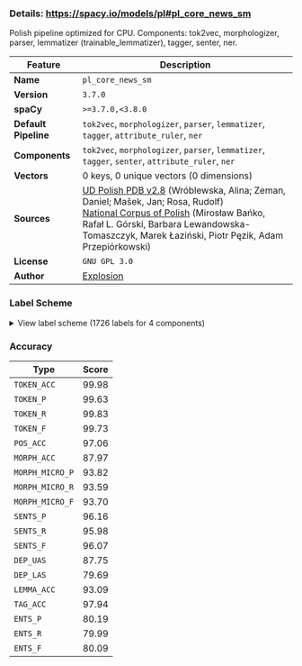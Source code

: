 ### Details: https://spacy.io/models/pl#pl_core_news_sm

Polish pipeline optimized for CPU. Components: tok2vec, morphologizer, parser, lemmatizer (trainable_lemmatizer), tagger, senter, ner.

| Feature | Description |
| --- | --- |
| **Name** | `pl_core_news_sm` |
| **Version** | `3.7.0` |
| **spaCy** | `>=3.7.0,<3.8.0` |
| **Default Pipeline** | `tok2vec`, `morphologizer`, `parser`, `lemmatizer`, `tagger`, `attribute_ruler`, `ner` |
| **Components** | `tok2vec`, `morphologizer`, `parser`, `lemmatizer`, `tagger`, `senter`, `attribute_ruler`, `ner` |
| **Vectors** | 0 keys, 0 unique vectors (0 dimensions) |
| **Sources** | [UD Polish PDB v2.8](https://github.com/UniversalDependencies/UD_Polish-PDB/) (Wróblewska, Alina; Zeman, Daniel; Mašek, Jan; Rosa, Rudolf)<br />[National Corpus of Polish](http://nkjp.pl/) (Mirosław Bańko, Rafał L. Górski, Barbara Lewandowska-Tomaszczyk, Marek Łaziński, Piotr Pęzik, Adam Przepiórkowski) |
| **License** | `GNU GPL 3.0` |
| **Author** | [Explosion](https://explosion.ai) |

### Label Scheme

<details>

<summary>View label scheme (1726 labels for 4 components)</summary>

| Component | Labels |
| --- | --- |
| **`morphologizer`** | `Animacy=Hum\|Case=Nom\|Gender=Masc\|Number=Sing\|POS=NOUN`, `AdpType=Prep\|POS=ADP\|Variant=Short`, `Case=Loc\|Gender=Fem\|Number=Sing\|POS=NOUN`, `Animacy=Inan\|Case=Ins\|Gender=Masc\|Number=Sing\|POS=NOUN`, `Aspect=Imp\|Mood=Ind\|Number=Sing\|POS=VERB\|Person=3\|Tense=Pres\|VerbForm=Fin\|Voice=Act`, `Case=Loc\|Gender=Fem\|Number=Plur\|POS=NOUN`, `Case=Acc\|Gender=Fem\|Number=Sing\|POS=NOUN`, `POS=CCONJ`, `Animacy=Inan\|Case=Acc\|Gender=Masc\|Number=Sing\|POS=NOUN`, `POS=PUNCT\|PunctType=Peri`, `Case=Nom\|Gender=Fem\|Number=Sing\|POS=NOUN`, `Case=Loc\|Degree=Pos\|Gender=Fem\|Number=Sing\|POS=ADJ`, `POS=PUNCT\|PunctType=Comm`, `Animacy=Inan\|Case=Loc\|Degree=Pos\|Gender=Masc\|Number=Sing\|POS=ADJ`, `Animacy=Inan\|Case=Loc\|Gender=Masc\|Number=Sing\|POS=NOUN`, `Case=Ins\|Degree=Pos\|Gender=Fem\|Number=Sing\|POS=ADJ`, `Case=Ins\|Gender=Fem\|Number=Sing\|POS=NOUN`, `AdpType=Prep\|POS=ADP`, `Case=Loc\|Gender=Neut\|Number=Sing\|POS=NOUN`, `Animacy=Inan\|Case=Ins\|Degree=Pos\|Gender=Masc\|Number=Sing\|POS=ADJ`, `Case=Gen\|Degree=Pos\|Gender=Fem\|Number=Sing\|POS=ADJ`, `Case=Gen\|Gender=Fem\|Number=Sing\|POS=NOUN`, `Case=Loc\|Gender=Fem\|Number=Sing\|POS=DET\|PronType=Rel`, `Animacy=Hum\|Case=Nom\|Gender=Masc\|NumForm=Word\|Number=Plur\|POS=NUM`, `Animacy=Hum\|Case=Gen\|Gender=Masc\|Number=Plur\|POS=NOUN`, `Aspect=Imp\|POS=VERB\|Tense=Pres\|VerbForm=Conv\|Voice=Act`, `Animacy=Hum\|Case=Ins\|Gender=Masc\|Number=Sing\|POS=PRON\|Person=3\|PrepCase=Pre\|PronType=Prs\|Variant=Long`, `Animacy=Nhum\|Case=Nom\|Gender=Masc\|Number=Sing\|POS=NOUN`, `Animacy=Inan\|Case=Loc\|Gender=Masc\|Number=Plur\|POS=NOUN`, `POS=ADV`, `Animacy=Hum\|Case=Ins\|Degree=Pos\|Gender=Masc\|Number=Sing\|POS=ADJ`, `Animacy=Hum\|Case=Ins\|Gender=Masc\|Number=Sing\|POS=NOUN`, `Aspect=Imp\|Mood=Ind\|Number=Plur\|POS=VERB\|Person=3\|Tense=Pres\|VerbForm=Fin\|Voice=Act`, `Animacy=Inan\|Case=Gen\|Gender=Masc\|Number=Sing\|POS=NOUN`, `Animacy=Inan\|Case=Gen\|Degree=Pos\|Gender=Masc\|Number=Sing\|POS=ADJ`, `Aspect=Imp\|Case=Gen\|Gender=Fem\|Number=Sing\|POS=ADJ\|Polarity=Pos\|VerbForm=Part\|Voice=Act`, `POS=PRON\|PronType=Prs\|Reflex=Yes`, `Case=Ins\|Gender=Neut\|NumType=Sets\|Number=Sing\|POS=NOUN`, `Case=Nom\|Gender=Fem\|NumForm=Word\|Number=Plur\|POS=NUM`, `Case=Nom\|Gender=Fem\|Number=Plur\|POS=NOUN`, `Case=Gen\|Gender=Fem\|Number=Plur\|POS=NOUN`, `Animacy=Nhum\|Case=Nom\|Gender=Masc\|NumForm=Word\|Number=Plur\|POS=NUM`, `Animacy=Nhum\|Case=Nom\|Degree=Pos\|Gender=Masc\|Number=Plur\|POS=ADJ`, `Animacy=Nhum\|Case=Nom\|Gender=Masc\|Number=Plur\|POS=NOUN`, `Case=Gen\|POS=PRON\|PronType=Prs\|Reflex=Yes`, `Animacy=Inan\|Case=Acc\|Gender=Masc\|Number=Plur\|POS=NOUN`, `Case=Ins\|Gender=Fem\|Number=Plur\|POS=NOUN`, `Animacy=Hum\|Case=Acc\|Gender=Masc\|Number=Sing\|POS=NOUN`, `Aspect=Perf\|Case=Ins\|Gender=Fem\|Number=Plur\|POS=ADJ\|Polarity=Pos\|VerbForm=Part\|Voice=Pass`, `Animacy=Inan\|Aspect=Perf\|Case=Acc\|Gender=Masc\|Number=Sing\|POS=ADJ\|Polarity=Pos\|VerbForm=Part\|Voice=Pass`, `Animacy=Hum\|Case=Nom\|Degree=Pos\|Gender=Masc\|Number=Sing\|POS=ADJ`, `Animacy=Hum\|Case=Gen\|Gender=Masc\|Number=Plur\|POS=PRON\|Person=3\|PrepCase=Pre\|PronType=Prs\|Variant=Long`, `Case=Ins\|Degree=Pos\|Gender=Fem\|Number=Plur\|POS=ADJ`, `Animacy=Hum\|Aspect=Perf\|Case=Nom\|Gender=Masc\|Number=Sing\|POS=ADJ\|Polarity=Pos\|VerbForm=Part\|Voice=Pass`, `Case=Gen\|Gender=Neut\|Number=Sing\|POS=NOUN`, `Case=Nom\|Gender=Fem\|NumType=Card\|Number=Plur\|POS=DET\|PronType=Ind`, `Animacy=Inan\|Case=Loc\|Degree=Pos\|Gender=Masc\|Number=Plur\|POS=ADJ`, `Aspect=Imp\|Case=Gen\|Gender=Fem\|Number=Plur\|POS=ADJ\|Polarity=Pos\|VerbForm=Part\|Voice=Pass`, `Case=Gen\|Gender=Neut\|Number=Plur\|POS=NOUN`, `Animacy=Nhum\|Case=Nom\|Degree=Pos\|Gender=Masc\|Number=Sing\|POS=ADJ`, `Case=Gen\|Degree=Pos\|Gender=Neut\|Number=Sing\|POS=ADJ`, `Animacy=Inan\|Case=Acc\|Degree=Pos\|Gender=Masc\|Number=Plur\|POS=ADJ`, `Animacy=Nhum\|Case=Gen\|Gender=Masc\|Number=Sing\|POS=NOUN`, `Animacy=Inan\|Case=Ins\|Gender=Masc\|Number=Plur\|POS=NOUN`, `Case=Ins\|Gender=Neut\|Number=Sing\|POS=NOUN`, `Case=Loc\|Degree=Pos\|Gender=Neut\|Number=Sing\|POS=ADJ`, `Case=Nom\|Degree=Pos\|Gender=Fem\|Number=Sing\|POS=ADJ`, `Case=Loc\|Degree=Pos\|Gender=Neut\|Number=Plur\|POS=ADJ`, `Case=Loc\|Gender=Neut\|Number=Ptan\|POS=NOUN`, `AdpType=Prep\|POS=ADP\|Variant=Long`, `Animacy=Inan\|Case=Nom\|Degree=Pos\|Gender=Masc\|Number=Plur\|POS=ADJ`, `Animacy=Inan\|Case=Nom\|Gender=Masc\|Number=Plur\|POS=NOUN`, `Case=Ins\|Degree=Pos\|Gender=Neut\|Number=Plur\|POS=ADJ`, `Case=Ins\|Gender=Neut\|Number=Plur\|POS=NOUN`, `Animacy=Hum\|Case=Nom\|Gender=Masc\|Number=Plur\|POS=NOUN`, `Animacy=Inan\|Aspect=Perf\|Case=Gen\|Gender=Masc\|Number=Plur\|POS=ADJ\|Polarity=Pos\|VerbForm=Part\|Voice=Pass`, `Animacy=Inan\|Case=Gen\|Gender=Masc\|Number=Plur\|POS=NOUN`, `Case=Nom\|Degree=Pos\|Gender=Fem\|Number=Plur\|POS=ADJ`, `Animacy=Hum\|Aspect=Imp\|Case=Ins\|Gender=Masc\|Number=Sing\|POS=ADJ\|Polarity=Pos\|VerbForm=Part\|Voice=Act`, `Animacy=Nhum\|Case=Loc\|Gender=Masc\|Number=Sing\|POS=PRON\|Person=3\|PrepCase=Pre\|PronType=Prs\|Variant=Long`, `Case=Ins\|Gender=Neut\|NumType=Sets\|Number=Plur\|POS=NOUN`, `Case=Acc\|Gender=Neut\|NumType=Sets\|Number=Sing\|POS=NOUN`, `Aspect=Imp\|Case=Acc\|Gender=Neut\|Number=Sing\|POS=ADJ\|Polarity=Pos\|VerbForm=Part\|Voice=Pass`, `Aspect=Imp\|Case=Loc\|Gender=Fem\|Number=Sing\|POS=ADJ\|Polarity=Pos\|VerbForm=Part\|Voice=Pass`, `Case=Acc\|Gender=Fem\|Number=Sing\|POS=PRON\|Person=3\|PrepCase=Pre\|PronType=Prs\|Variant=Long`, `Case=Nom\|Degree=Cmp\|Gender=Fem\|Number=Plur\|POS=ADJ`, `Case=Loc\|Gender=Neut\|Number=Sing\|POS=PRON\|PronType=Dem`, `Aspect=Imp\|Case=Nom\|Gender=Fem\|Number=Plur\|POS=ADJ\|Polarity=Pos\|VerbForm=Part\|Voice=Act`, `Case=Loc\|Gender=Neut\|Number=Plur\|POS=NOUN`, `Aspect=Perf\|Case=Gen\|Gender=Fem\|Number=Sing\|POS=ADJ\|Polarity=Pos\|VerbForm=Part\|Voice=Pass`, `Animacy=Inan\|Case=Ins\|Degree=Pos\|Gender=Masc\|Number=Plur\|POS=ADJ`, `Aspect=Imp\|Case=Nom\|Gender=Fem\|Number=Sing\|POS=ADJ\|Polarity=Pos\|VerbForm=Part\|Voice=Pass`, `Animacy=Inan\|Case=Loc\|Gender=Masc\|Number=Sing\|POS=DET\|PronType=Rel`, `Animacy=Nhum\|Aspect=Perf\|Case=Nom\|Gender=Masc\|Number=Plur\|POS=ADJ\|Polarity=Pos\|VerbForm=Part\|Voice=Pass`, `Animacy=Inan\|Case=Nom\|Degree=Pos\|Gender=Masc\|Number=Sing\|POS=ADJ`, `Animacy=Inan\|Case=Nom\|Gender=Masc\|Number=Sing\|POS=NOUN`, `Case=Gen\|Degree=Pos\|Gender=Neut\|Number=Plur\|POS=ADJ`, `Case=Gen\|Gender=Neut\|NumType=Sets\|Number=Plur\|POS=NOUN`, `Aspect=Perf\|Case=Gen\|Gender=Neut\|Number=Plur\|POS=ADJ\|Polarity=Pos\|VerbForm=Part\|Voice=Pass`, `POS=SPACE`, `Case=Gen\|Degree=Pos\|Gender=Fem\|Number=Plur\|POS=ADJ`, `Aspect=Perf\|Case=Nom\|Gender=Fem\|Number=Plur\|POS=ADJ\|Polarity=Pos\|VerbForm=Part\|Voice=Pass`, `Case=Acc\|Degree=Pos\|Gender=Fem\|Number=Plur\|POS=ADJ`, `Case=Acc\|Gender=Fem\|Number=Plur\|POS=NOUN`, `Case=Gen\|Gender=Fem\|Number=Plur\|POS=PRON\|Person=3\|PrepCase=Npr\|PronType=Prs\|Variant=Long`, `Case=Ins\|Gender=Neut\|Number=Ptan\|POS=NOUN`, `Case=Ins\|POS=PRON\|PronType=Prs\|Reflex=Yes`, `Case=Acc\|Gender=Neut\|Number=Sing\|POS=NOUN`, `Animacy=Nhum\|Case=Loc\|Degree=Pos\|Gender=Masc\|Number=Plur\|POS=ADJ`, `Animacy=Nhum\|Case=Loc\|Gender=Masc\|Number=Plur\|POS=NOUN`, `Case=Nom\|Gender=Neut\|NumForm=Word\|NumType=Sets\|Number=Plur\|POS=NUM`, `Case=Ins\|Gender=Fem\|Number=Sing\|POS=DET\|PronType=Rel`, `POS=PART`, `Aspect=Perf\|Gender=Fem\|Mood=Ind\|Number=Sing\|POS=VERB\|Tense=Past\|VerbForm=Fin\|Voice=Act`, `Animacy=Inan\|Case=Nom\|Gender=Masc\|NumForm=Word\|Number=Plur\|POS=NUM`, `Degree=Pos\|POS=ADV`, `Case=Nom\|Gender=Neut\|Number=Sing\|POS=NOUN`, `Animacy=Hum\|Case=Gen\|Gender=Masc\|Number=Sing\|POS=NOUN`, `Aspect=Imp\|Case=Gen\|Gender=Fem\|Number=Plur\|POS=ADJ\|Polarity=Pos\|VerbForm=Part\|Voice=Act`, `POS=SCONJ`, `Case=Dat\|Degree=Pos\|Gender=Fem\|Number=Sing\|POS=ADJ`, `Case=Dat\|Gender=Fem\|Number=Sing\|POS=NOUN`, `Animacy=Inan\|Case=Gen\|Degree=Pos\|Gender=Masc\|Number=Plur\|POS=ADJ`, `Case=Nom\|Gender=Neut\|NumType=Sets\|Number=Sing\|POS=NOUN`, `Animacy=Hum\|Aspect=Imp\|Case=Nom\|Gender=Masc\|Number=Sing\|POS=ADJ\|Polarity=Pos\|VerbForm=Part\|Voice=Act`, `Case=Acc\|Gender=Neut\|Number=Plur\|POS=NOUN`, `Animacy=Inan\|Case=Acc\|Degree=Pos\|Gender=Masc\|Number=Sing\|POS=ADJ`, `Aspect=Imp\|Case=Loc\|Gender=Fem\|Number=Sing\|POS=ADJ\|Polarity=Pos\|VerbForm=Part\|Voice=Act`, `Aspect=Perf\|Case=Ins\|Gender=Neut\|Number=Plur\|POS=ADJ\|Polarity=Pos\|VerbForm=Part\|Voice=Pass`, `Animacy=Nhum\|Case=Gen\|Degree=Pos\|Gender=Masc\|Number=Sing\|POS=ADJ`, `Animacy=Nhum\|Aspect=Imp\|Case=Gen\|Gender=Masc\|Number=Sing\|POS=ADJ\|Polarity=Pos\|VerbForm=Part\|Voice=Act`, `Case=Loc\|Gender=Neut\|NumType=Sets\|Number=Plur\|POS=NOUN`, `Animacy=Inan\|Case=Acc\|Gender=Masc\|Number=Sing\|POS=DET\|PronType=Rel`, `Animacy=Hum\|Case=Gen\|Gender=Masc\|Number=Sing\|POS=PRON\|Person=3\|PrepCase=Pre\|PronType=Prs\|Variant=Long`, `Aspect=Perf\|Case=Nom\|Gender=Fem\|Number=Sing\|POS=ADJ\|Polarity=Pos\|VerbForm=Part\|Voice=Pass`, `Animacy=Inan\|Aspect=Imp\|Case=Gen\|Gender=Masc\|Number=Plur\|POS=ADJ\|Polarity=Pos\|VerbForm=Part\|Voice=Act`, `Animacy=Nhum\|Case=Acc\|Gender=Masc\|Number=Sing\|POS=NOUN`, `Animacy=Hum\|Case=Gen\|Degree=Pos\|Gender=Masc\|Number=Sing\|POS=ADJ`, `Animacy=Hum\|Case=Gen\|Degree=Pos\|Gender=Masc\|Number=Plur\|POS=ADJ`, `Hyph=Yes\|POS=ADJ`, `POS=PUNCT\|PunctType=Dash`, `Animacy=Inan\|Aspect=Perf\|Case=Nom\|Gender=Masc\|Number=Sing\|POS=ADJ\|Polarity=Pos\|VerbForm=Part\|Voice=Pass`, `Aspect=Perf\|Case=Ins\|Gender=Neut\|Number=Sing\|POS=ADJ\|Polarity=Pos\|VerbForm=Part\|Voice=Pass`, `Aspect=Perf\|Case=Gen\|Gender=Fem\|Number=Plur\|POS=ADJ\|Polarity=Pos\|VerbForm=Part\|Voice=Pass`, `Animacy=Nhum\|Aspect=Imp\|Case=Acc\|Gender=Masc\|Number=Plur\|POS=ADJ\|Polarity=Pos\|VerbForm=Part\|Voice=Act`, `Animacy=Nhum\|Case=Acc\|Gender=Masc\|Number=Plur\|POS=NOUN`, `Case=Loc\|Degree=Pos\|Gender=Fem\|Number=Plur\|POS=ADJ`, `Animacy=Inan\|Case=Acc\|Gender=Masc\|Number=Sing\|POS=DET\|PronType=Dem`, `Case=Acc\|Degree=Pos\|Gender=Fem\|Number=Sing\|POS=ADJ`, `Aspect=Imp\|Case=Ins\|Gender=Fem\|Number=Sing\|POS=ADJ\|Polarity=Pos\|VerbForm=Part\|Voice=Act`, `Animacy=Hum\|Case=Acc\|Gender=Masc\|Number=Sing\|POS=PRON\|Person=3\|PrepCase=Pre\|PronType=Prs\|Variant=Long`, `Aspect=Imp\|Case=Nom\|Gender=Fem\|Number=Sing\|POS=ADJ\|Polarity=Pos\|VerbForm=Part\|Voice=Act`, `Aspect=Perf\|Case=Loc\|Gender=Fem\|Number=Sing\|POS=ADJ\|Polarity=Pos\|VerbForm=Part\|Voice=Pass`, `Animacy=Hum\|Aspect=Imp\|Case=Nom\|Gender=Masc\|Number=Sing\|POS=ADJ\|Polarity=Pos\|VerbForm=Part\|Voice=Pass`, `Animacy=Hum\|Case=Acc\|Degree=Pos\|Gender=Masc\|Number=Sing\|POS=ADJ`, `Aspect=Perf\|Case=Ins\|Gender=Fem\|Number=Sing\|POS=ADJ\|Polarity=Pos\|VerbForm=Part\|Voice=Pass`, `Animacy=Hum\|Aspect=Imp\|Case=Gen\|Gender=Masc\|Number=Sing\|POS=ADJ\|Polarity=Pos\|VerbForm=Part\|Voice=Act`, `Case=Loc\|Gender=Neut\|Number=Sing\|POS=DET\|PronType=Rel`, `Animacy=Inan\|Aspect=Imp\|Case=Gen\|Gender=Masc\|Number=Sing\|POS=ADJ\|Polarity=Pos\|VerbForm=Part\|Voice=Act`, `Animacy=Hum\|Case=Ins\|Gender=Masc\|Number=Plur\|POS=PRON\|Person=3\|PrepCase=Pre\|PronType=Prs\|Variant=Long`, `Case=Nom\|Gender=Neut\|NumType=Card\|Number=Plur\|POS=DET\|PronType=Ind`, `POS=ADV\|PronType=Rel`, `Animacy=Hum\|Aspect=Imp\|Case=Nom\|Gender=Masc\|Number=Plur\|POS=ADJ\|Polarity=Pos\|VerbForm=Part\|Voice=Pass`, `Animacy=Hum\|Aspect=Perf\|Case=Nom\|Gender=Masc\|Number=Plur\|POS=ADJ\|Polarity=Pos\|VerbForm=Part\|Voice=Pass`, `Animacy=Nhum\|Case=Acc\|Degree=Pos\|Gender=Masc\|Number=Sing\|POS=ADJ`, `Case=Acc\|Gender=Fem\|Number=Sing\|POS=DET\|PronType=Rel`, `Animacy=Inan\|Aspect=Perf\|Case=Ins\|Gender=Masc\|Number=Plur\|POS=ADJ\|Polarity=Pos\|VerbForm=Part\|Voice=Pass`, `Animacy=Hum\|Aspect=Imp\|Case=Dat\|Gender=Masc\|Number=Sing\|POS=ADJ\|Polarity=Pos\|VerbForm=Part\|Voice=Act`, `Animacy=Hum\|Case=Dat\|Gender=Masc\|Number=Sing\|POS=NOUN`, `Animacy=Inan\|Aspect=Perf\|Case=Ins\|Gender=Masc\|Number=Sing\|POS=ADJ\|Polarity=Pos\|VerbForm=Part\|Voice=Pass`, `Animacy=Nhum\|Aspect=Imp\|Case=Acc\|Gender=Masc\|Number=Sing\|POS=ADJ\|Polarity=Pos\|VerbForm=Part\|Voice=Act`, `Case=Gen\|Gender=Fem\|Number=Sing\|POS=PRON\|Person=3\|PrepCase=Pre\|PronType=Prs\|Variant=Long`, `Case=Acc\|Degree=Pos\|Gender=Neut\|Number=Sing\|POS=ADJ`, `Case=Acc\|POS=PRON\|PronType=Prs\|Reflex=Yes`, `Animacy=Nhum\|Case=Nom\|Gender=Masc\|Number=Plur\|POS=PROPN`, `Animacy=Nhum\|Aspect=Perf\|Case=Gen\|Gender=Masc\|Number=Sing\|POS=ADJ\|Polarity=Pos\|VerbForm=Part\|Voice=Pass`, `Animacy=Nhum\|Aspect=Perf\|Case=Nom\|Gender=Masc\|Number=Sing\|POS=ADJ\|Polarity=Pos\|VerbForm=Part\|Voice=Pass`, `Case=Nom\|Degree=Pos\|Gender=Neut\|Number=Sing\|POS=ADJ`, `Animacy=Hum\|Case=Gen\|Gender=Masc\|Number=Sing\|POS=PRON\|Person=3\|PrepCase=Npr\|PronType=Prs\|Variant=Long`, `Case=Dat\|Gender=Neut\|Number=Sing\|POS=NOUN`, `Case=Ins\|Gender=Fem\|NumForm=Word\|Number=Plur\|POS=NUM`, `Animacy=Hum\|Case=Dat\|Degree=Pos\|Gender=Masc\|Number=Sing\|POS=ADJ`, `Aspect=Imp\|Case=Acc\|Gender=Fem\|Number=Sing\|POS=ADJ\|Polarity=Pos\|VerbForm=Part\|Voice=Act`, `Animacy=Inan\|Aspect=Perf\|Case=Nom\|Gender=Masc\|Number=Plur\|POS=ADJ\|Polarity=Pos\|VerbForm=Part\|Voice=Pass`, `Aspect=Imp\|Mood=Ind\|Number=Plur\|POS=AUX\|Person=3\|Tense=Pres\|VerbForm=Fin\|Voice=Act`, `Case=Acc\|Gender=Neut\|Number=Sing\|POS=PRON\|PronType=Ind`, `Degree=Cmp\|POS=ADV`, `Animacy=Hum\|Case=Nom\|Gender=Masc\|Number=Sing\|POS=DET\|PronType=Rel`, `Animacy=Hum\|Case=Nom\|Gender=Masc\|Number=Sing\|POS=DET\|PronType=Tot`, `Case=Gen\|Gender=Fem\|Number=Plur\|POS=PRON\|Person=3\|PrepCase=Pre\|PronType=Prs\|Variant=Long`, `Aspect=Perf\|Case=Loc\|Gender=Neut\|Number=Sing\|POS=ADJ\|Polarity=Pos\|VerbForm=Part\|Voice=Pass`, `Animacy=Hum\|Case=Nom\|Degree=Cmp\|Gender=Masc\|Number=Sing\|POS=ADJ`, `Case=Acc\|Degree=Pos\|Gender=Neut\|Number=Plur\|POS=ADJ`, `Aspect=Imp\|Case=Gen\|Gender=Neut\|Number=Sing\|POS=NOUN\|Polarity=Pos\|VerbForm=Vnoun`, `Animacy=Hum\|Case=Acc\|Gender=Masc\|NumForm=Word\|Number=Plur\|POS=NUM`, `Animacy=Hum\|Aspect=Imp\|Case=Gen\|Gender=Masc\|Number=Plur\|POS=ADJ\|Polarity=Pos\|VerbForm=Part\|Voice=Act`, `Case=Nom\|Gender=Neut\|Number=Plur\|POS=NOUN`, `Animacy=Hum\|Aspect=Imp\|Case=Nom\|Gender=Masc\|Number=Plur\|POS=ADJ\|Polarity=Pos\|VerbForm=Part\|Voice=Act`, `Animacy=Inan\|Case=Nom\|Gender=Masc\|NumType=Card\|Number=Plur\|POS=DET\|PronType=Ind`, `Animacy=Inan\|Case=Loc\|Gender=Masc\|Number=Sing\|POS=DET\|PronType=Tot`, `Animacy=Inan\|Case=Gen\|Gender=Masc\|Number=Plur\|POS=PRON\|Person=3\|PrepCase=Pre\|PronType=Prs\|Variant=Long`, `Case=Ins\|Degree=Pos\|Gender=Neut\|Number=Sing\|POS=ADJ`, `Aspect=Imp\|Case=Acc\|Gender=Fem\|Number=Sing\|POS=ADJ\|Polarity=Pos\|VerbForm=Part\|Voice=Pass`, `Animacy=Nhum\|Case=Ins\|Gender=Masc\|Number=Sing\|POS=PRON\|Person=3\|PrepCase=Pre\|PronType=Prs\|Variant=Long`, `Animacy=Nhum\|Case=Loc\|Degree=Pos\|Gender=Masc\|Number=Sing\|POS=ADJ`, `Animacy=Nhum\|Case=Loc\|Gender=Masc\|Number=Sing\|POS=NOUN`, `Aspect=Perf\|POS=VERB\|VerbForm=Inf\|Voice=Act`, `Animacy=Nhum\|Aspect=Imp\|Case=Nom\|Gender=Masc\|Number=Plur\|POS=ADJ\|Polarity=Pos\|VerbForm=Part\|Voice=Pass`, `Animacy=Hum\|Case=Acc\|Gender=Masc\|Number=Plur\|POS=NOUN`, `Animacy=Nhum\|Case=Nom\|Gender=Masc\|NumType=Card\|Number=Plur\|POS=DET\|PronType=Ind`, `Animacy=Nhum\|Case=Gen\|Gender=Masc\|Number=Plur\|POS=NOUN`, `Aspect=Perf\|Gender=Neut\|Mood=Ind\|Number=Sing\|POS=VERB\|Tense=Past\|VerbForm=Fin\|Voice=Act`, `Animacy=Hum\|Case=Loc\|Gender=Masc\|Number=Sing\|POS=NOUN`, `Aspect=Perf\|Case=Gen\|Gender=Neut\|Number=Sing\|POS=ADJ\|Polarity=Pos\|VerbForm=Part\|Voice=Pass`, `Animacy=Inan\|Aspect=Imp\|Case=Loc\|Gender=Masc\|Number=Sing\|POS=ADJ\|Polarity=Pos\|VerbForm=Part\|Voice=Pass`, `Animacy=Nhum\|Aspect=Imp\|Case=Nom\|Gender=Masc\|Number=Plur\|POS=ADJ\|Polarity=Pos\|VerbForm=Part\|Voice=Act`, `Animacy=Nhum\|Case=Ins\|Gender=Masc\|NumForm=Word\|Number=Plur\|POS=NUM`, `Animacy=Nhum\|Case=Ins\|Gender=Masc\|Number=Plur\|POS=NOUN`, `Animacy=Nhum\|Case=Ins\|Degree=Pos\|Gender=Masc\|Number=Plur\|POS=ADJ`, `Animacy=Nhum\|Case=Ins\|Gender=Masc\|Number=Sing\|POS=NOUN`, `Case=Loc\|Gender=Fem\|Number=Plur\|POS=DET\|PronType=Rel`, `Animacy=Hum\|Case=Nom\|Degree=Pos\|Gender=Masc\|Number=Plur\|POS=ADJ`, `Animacy=Hum\|Case=Ins\|Gender=Masc\|Number=Plur\|POS=NOUN`, `Animacy=Inan\|Aspect=Imp\|Case=Nom\|Gender=Masc\|Number=Plur\|POS=ADJ\|Polarity=Pos\|VerbForm=Part\|Voice=Pass`, `Animacy=Hum\|Aspect=Imp\|Case=Acc\|Gender=Masc\|Number=Plur\|POS=ADJ\|Polarity=Pos\|VerbForm=Part\|Voice=Act`, `Animacy=Inan\|Case=Dat\|Gender=Masc\|Number=Sing\|POS=PRON\|Person=3\|PrepCase=Npr\|PronType=Prs\|Variant=Short`, `Case=Nom\|Gender=Fem\|Number=Sing\|POS=DET\|PronType=Rel`, `Case=Gen\|Gender=Neut\|Number=Ptan\|POS=NOUN`, `Aspect=Imp\|Case=Ins\|Gender=Neut\|Number=Sing\|POS=ADJ\|Polarity=Pos\|VerbForm=Part\|Voice=Pass`, `Case=Dat\|Gender=Fem\|Number=Sing\|POS=PRON\|Person=3\|PrepCase=Npr\|PronType=Prs\|Variant=Long`, `Case=Ins\|Gender=Fem\|Number=Sing\|POS=PRON\|Person=3\|PrepCase=Pre\|PronType=Prs\|Variant=Long`, `Animacy=Inan\|Aspect=Imp\|Case=Acc\|Gender=Masc\|Number=Sing\|POS=ADJ\|Polarity=Pos\|VerbForm=Part\|Voice=Pass`, `Animacy=Inan\|Aspect=Perf\|Case=Loc\|Gender=Masc\|Number=Sing\|POS=ADJ\|Polarity=Pos\|VerbForm=Part\|Voice=Pass`, `Case=Acc\|Gender=Neut\|Number=Ptan\|POS=NOUN`, `Aspect=Imp\|Case=Nom\|Gender=Fem\|Number=Plur\|POS=ADJ\|Polarity=Pos\|VerbForm=Part\|Voice=Pass`, `Animacy=Inan\|Case=Acc\|Gender=Masc\|NumType=Card\|Number=Sing\|POS=DET\|PronType=Ind`, `Animacy=Hum\|Case=Nom\|Gender=Masc\|NumType=Card\|Number=Plur\|POS=DET\|PronType=Ind`, `Aspect=Imp\|Case=Nom\|Gender=Neut\|Number=Sing\|POS=ADJ\|Polarity=Pos\|VerbForm=Part\|Voice=Pass`, `Animacy=Hum\|Case=Dat\|Gender=Masc\|Number=Plur\|POS=PRON\|Person=3\|PrepCase=Npr\|PronType=Prs\|Variant=Long`, `Animacy=Hum\|Case=Gen\|Gender=Masc\|NumForm=Word\|Number=Plur\|POS=NUM`, `Animacy=Hum\|Aspect=Imp\|Case=Acc\|Gender=Masc\|Number=Sing\|POS=ADJ\|Polarity=Pos\|VerbForm=Part\|Voice=Act`, `Aspect=Imp\|Case=Acc\|Gender=Neut\|Number=Sing\|POS=NOUN\|Polarity=Pos\|VerbForm=Vnoun`, `Case=Gen\|Gender=Fem\|Number=Sing\|POS=PRON\|Person=3\|PrepCase=Npr\|PronType=Prs\|Variant=Long`, `Case=Dat\|POS=PRON\|PronType=Prs\|Reflex=Yes`, `Case=Ins\|Gender=Neut\|Number=Sing\|POS=PRON\|PronType=Ind`, `Aspect=Imp\|Case=Acc\|Gender=Fem\|Number=Plur\|POS=ADJ\|Polarity=Pos\|VerbForm=Part\|Voice=Act`, `POS=ADV\|PronType=Dem`, `Animacy=Hum\|Case=Nom\|Gender=Masc\|Number=Sing\|POS=PRON\|PronType=Ind`, `Animacy=Nhum\|Aspect=Perf\|Case=Loc\|Gender=Masc\|Number=Plur\|POS=ADJ\|Polarity=Pos\|VerbForm=Part\|Voice=Pass`, `Animacy=Nhum\|Case=Gen\|Gender=Masc\|NumForm=Word\|Number=Plur\|POS=NUM`, `Animacy=Inan\|Aspect=Perf\|Case=Acc\|Gender=Masc\|Number=Plur\|POS=ADJ\|Polarity=Pos\|VerbForm=Part\|Voice=Pass`, `Animacy=Inan\|Case=Gen\|Gender=Masc\|NumForm=Word\|Number=Plur\|POS=NUM`, `Case=Nom\|Gender=Fem\|Number=Sing\|POS=DET\|PronType=Tot`, `Aspect=Perf\|Case=Gen\|Gender=Neut\|Number=Sing\|POS=NOUN\|Polarity=Pos\|VerbForm=Vnoun`, `Case=Acc\|Gender=Fem\|NumType=Card\|Number=Plur\|POS=DET\|PronType=Ind`, `Animacy=Hum\|Case=Ins\|Degree=Cmp\|Gender=Masc\|Number=Sing\|POS=ADJ`, `Aspect=Imp\|Case=Loc\|Gender=Neut\|Number=Plur\|POS=ADJ\|Polarity=Pos\|VerbForm=Part\|Voice=Pass`, `Case=Nom\|Gender=Neut\|NumType=Sets\|Number=Plur\|POS=NOUN`, `Case=Loc\|Gender=Fem\|NumForm=Word\|Number=Plur\|POS=NUM`, `Case=Ins\|Gender=Neut\|Number=Plur\|POS=PRON\|Person=3\|PrepCase=Pre\|PronType=Prs\|Variant=Long`, `Case=Loc\|Gender=Neut\|NumType=Sets\|Number=Sing\|POS=NOUN`, `Case=Gen\|Gender=Fem\|NumForm=Word\|Number=Plur\|POS=NUM`, `Animacy=Inan\|Aspect=Perf\|Case=Gen\|Gender=Masc\|Number=Sing\|POS=ADJ\|Polarity=Pos\|VerbForm=Part\|Voice=Pass`, `Aspect=Imp\|Case=Nom\|Gender=Neut\|Number=Sing\|POS=ADJ\|Polarity=Pos\|VerbForm=Part\|Voice=Act`, `Animacy=Hum\|Case=Nom\|Gender=Masc\|Number=Ptan\|POS=PRON\|PronType=Tot`, `Animacy=Nhum\|Aspect=Perf\|Case=Ins\|Gender=Masc\|Number=Sing\|POS=ADJ\|Polarity=Pos\|VerbForm=Part\|Voice=Pass`, `Animacy=Nhum\|Aspect=Imp\|Case=Gen\|Gender=Masc\|Number=Plur\|POS=ADJ\|Polarity=Pos\|VerbForm=Part\|Voice=Act`, `Animacy=Inan\|Aspect=Perf\|Case=Loc\|Gender=Masc\|Number=Plur\|POS=ADJ\|Polarity=Pos\|VerbForm=Part\|Voice=Pass`, `Animacy=Nhum\|Case=Nom\|Gender=Masc\|Number=Sing\|POS=PROPN`, `Animacy=Nhum\|Case=Gen\|Degree=Pos\|Gender=Masc\|Number=Plur\|POS=ADJ`, `Case=Gen\|Gender=Neut\|NumType=Sets\|Number=Sing\|POS=NOUN`, `Animacy=Inan\|Case=Loc\|Gender=Masc\|Number=Sing\|POS=PRON\|Person=3\|PrepCase=Pre\|PronType=Prs\|Variant=Long`, `Aspect=Perf\|Case=Acc\|Gender=Fem\|Number=Sing\|POS=ADJ\|Polarity=Pos\|VerbForm=Part\|Voice=Pass`, `Animacy=Nhum\|Case=Acc\|Gender=Masc\|Number=Sing\|POS=PRON\|Person=3\|PrepCase=Npr\|PronType=Prs\|Variant=Short`, `Animacy=Inan\|Case=Gen\|Gender=Masc\|Number=Sing\|POS=DET\|PronType=Rel`, `Animacy=Inan\|Aspect=Imp\|Case=Gen\|Gender=Masc\|Number=Sing\|POS=ADJ\|Polarity=Pos\|VerbForm=Part\|Voice=Pass`, `Case=Acc\|Gender=Fem\|NumForm=Word\|Number=Plur\|POS=NUM`, `Degree=Pos\|POS=ADV\|PronType=Dem`, `Aspect=Imp\|Case=Gen\|Gender=Fem\|Number=Sing\|POS=ADJ\|Polarity=Pos\|VerbForm=Part\|Voice=Pass`, `Case=Loc\|Gender=Fem\|Number=Sing\|POS=PRON\|Person=3\|PrepCase=Pre\|PronType=Prs\|Variant=Long`, `Animacy=Nhum\|Case=Acc\|Gender=Masc\|NumForm=Word\|Number=Plur\|POS=NUM`, `Aspect=Perf\|Case=Nom\|Gender=Neut\|Number=Sing\|POS=ADJ\|Polarity=Pos\|VerbForm=Part\|Voice=Pass`, `Case=Gen\|Gender=Neut\|Number=Sing\|POS=PRON\|Person=3\|PrepCase=Pre\|PronType=Prs\|Variant=Long`, `Animacy=Hum\|Case=Acc\|Gender=Masc\|Number=Sing\|POS=PRON\|Person=3\|PrepCase=Npr\|PronType=Prs\|Variant=Short`, `Animacy=Nhum\|Case=Gen\|Gender=Masc\|Number=Sing\|POS=PRON\|Person=3\|PrepCase=Pre\|PronType=Prs\|Variant=Long`, `Case=Nom\|Gender=Neut\|Number=Ptan\|POS=NOUN`, `Animacy=Inan\|Case=Nom\|Gender=Masc\|Number=Sing\|POS=DET\|PronType=Rel`, `Animacy=Inan\|Aspect=Imp\|Case=Nom\|Gender=Masc\|Number=Sing\|POS=ADJ\|Polarity=Pos\|VerbForm=Part\|Voice=Pass`, `Aspect=Imp\|Mood=Ind\|Number=Sing\|POS=AUX\|Person=3\|Tense=Pres\|VerbForm=Fin\|Voice=Act`, `Animacy=Hum\|Case=Acc\|Gender=Masc\|Number=Sing\|POS=DET\|PronType=Rel`, `Animacy=Inan\|Case=Gen\|Gender=Masc\|Number=Plur\|POS=DET\|PronType=Rel`, `Animacy=Nhum\|Aspect=Imp\|Case=Loc\|Gender=Masc\|Number=Sing\|POS=ADJ\|Polarity=Pos\|VerbForm=Part\|Voice=Pass`, `Animacy=Inan\|Aspect=Imp\|Case=Acc\|Gender=Masc\|Number=Sing\|POS=ADJ\|Polarity=Pos\|VerbForm=Part\|Voice=Act`, `Animacy=Inan\|Case=Dat\|Gender=Masc\|Number=Plur\|POS=NOUN`, `Animacy=Inan\|Aspect=Imp\|Case=Loc\|Gender=Masc\|Number=Sing\|POS=ADJ\|Polarity=Pos\|VerbForm=Part\|Voice=Act`, `Aspect=Perf\|Case=Loc\|Gender=Fem\|Number=Plur\|POS=ADJ\|Polarity=Pos\|VerbForm=Part\|Voice=Pass`, `Animacy=Inan\|Case=Loc\|Gender=Masc\|Number=Plur\|POS=DET\|PronType=Rel`, `Animacy=Hum\|Aspect=Imp\|Case=Gen\|Gender=Masc\|Number=Plur\|POS=ADJ\|Polarity=Pos\|VerbForm=Part\|Voice=Pass`, `Case=Ins\|Gender=Fem\|Number=Plur\|POS=PRON\|Person=3\|PrepCase=Pre\|PronType=Prs\|Variant=Long`, `Animacy=Hum\|Aspect=Perf\|Case=Gen\|Gender=Masc\|Number=Plur\|POS=ADJ\|Polarity=Pos\|VerbForm=Part\|Voice=Pass`, `Aspect=Imp\|Case=Dat\|Gender=Fem\|Number=Sing\|POS=ADJ\|Polarity=Pos\|VerbForm=Part\|Voice=Act`, `Animacy=Hum\|Case=Gen\|Gender=Masc\|Number=Plur\|POS=PRON\|Person=3\|PrepCase=Npr\|PronType=Prs\|Variant=Long`, `Case=Gen\|Gender=Neut\|Number=Plur\|POS=PRON\|Person=3\|PrepCase=Pre\|PronType=Prs\|Variant=Long`, `Case=Nom\|Degree=Cmp\|Gender=Fem\|Number=Sing\|POS=ADJ`, `Case=Ins\|Gender=Neut\|Number=Sing\|POS=DET\|PronType=Rel`, `Aspect=Perf\|Case=Acc\|Gender=Neut\|Number=Sing\|POS=ADJ\|Polarity=Pos\|VerbForm=Part\|Voice=Pass`, `Case=Gen\|Gender=Fem\|Number=Sing\|POS=DET\|PronType=Rel`, `Animacy=Hum\|Case=Acc\|Gender=Masc\|NumType=Card\|Number=Plur\|POS=DET\|PronType=Ind`, `Animacy=Hum\|Case=Gen\|Gender=Masc\|NumType=Card\|Number=Plur\|POS=DET\|PronType=Ind`, `Case=Dat\|Gender=Neut\|NumType=Sets\|Number=Sing\|POS=NOUN`, `Case=Nom\|Gender=Neut\|Number=Sing\|POS=DET\|PronType=Rel`, `Animacy=Hum\|Aspect=Perf\|Gender=Masc\|Mood=Ind\|Number=Sing\|POS=VERB\|Tense=Past\|VerbForm=Fin\|Voice=Act`, `Case=Acc\|Gender=Neut\|Number=Sing\|POS=PRON\|Person=3\|PrepCase=Npr\|PronType=Prs\|Variant=Long`, `Animacy=Hum\|Case=Acc\|Gender=Masc\|Number=Plur\|POS=PRON\|Person=3\|PrepCase=Npr\|PronType=Prs\|Variant=Long`, `Animacy=Hum\|Aspect=Perf\|Case=Acc\|Gender=Masc\|Number=Sing\|POS=ADJ\|Polarity=Pos\|VerbForm=Part\|Voice=Pass`, `Animacy=Inan\|Case=Acc\|Gender=Masc\|NumType=Card\|Number=Plur\|POS=DET\|PronType=Ind`, `Case=Gen\|Gender=Neut\|Number=Plur\|POS=DET\|PronType=Rel`, `Animacy=Nhum\|Aspect=Imp\|Case=Nom\|Gender=Masc\|Number=Sing\|POS=ADJ\|Polarity=Pos\|VerbForm=Part\|Voice=Pass`, `Animacy=Nhum\|Case=Ins\|Degree=Pos\|Gender=Masc\|Number=Sing\|POS=ADJ`, `Case=Gen\|Gender=Fem\|NumType=Card\|Number=Plur\|POS=DET\|PronType=Ind`, `Animacy=Nhum\|Aspect=Perf\|Case=Loc\|Gender=Masc\|Number=Sing\|POS=ADJ\|Polarity=Pos\|VerbForm=Part\|Voice=Pass`, `Animacy=Nhum\|Case=Gen\|Gender=Masc\|Number=Plur\|POS=PRON\|Person=3\|PrepCase=Npr\|PronType=Prs\|Variant=Long`, `Case=Gen\|Gender=Fem\|Number=Plur\|POS=DET\|PronType=Rel`, `Aspect=Perf\|Case=Acc\|Gender=Neut\|Number=Plur\|POS=NOUN\|Polarity=Pos\|VerbForm=Vnoun`, `Animacy=Inan\|Case=Loc\|Gender=Masc\|Number=Sing\|POS=DET\|Poss=Yes\|PronType=Prs\|Reflex=Yes`, `Animacy=Hum\|Case=Nom\|Gender=Masc\|Number=Plur\|POS=DET\|PronType=Rel`, `Case=Dat\|Gender=Fem\|NumType=Card\|Number=Plur\|POS=DET\|PronType=Ind`, `Case=Dat\|Gender=Fem\|Number=Plur\|POS=NOUN`, `Aspect=Imp\|Case=Dat\|Gender=Fem\|Number=Plur\|POS=ADJ\|Polarity=Pos\|VerbForm=Part\|Voice=Act`, `Case=Nom\|Gender=Neut\|Number=Sing\|POS=PRON\|PronType=Ind`, `Case=Nom\|Gender=Neut\|NumForm=Word\|Number=Plur\|POS=NUM`, `Case=Nom\|Degree=Pos\|Gender=Neut\|Number=Plur\|POS=ADJ`, `Aspect=Perf\|Case=Nom\|Gender=Neut\|Number=Plur\|POS=ADJ\|Polarity=Pos\|VerbForm=Part\|Voice=Pass`, `Animacy=Nhum\|Case=Gen\|Gender=Masc\|Number=Plur\|POS=PRON\|Person=3\|PrepCase=Pre\|PronType=Prs\|Variant=Long`, `Aspect=Imp\|Case=Gen\|Gender=Neut\|Number=Plur\|POS=ADJ\|Polarity=Pos\|VerbForm=Part\|Voice=Act`, `Animacy=Nhum\|Case=Gen\|Gender=Masc\|Number=Sing\|POS=DET\|PronType=Rel`, `Aspect=Imp\|Case=Ins\|Gender=Neut\|Number=Sing\|POS=ADJ\|Polarity=Pos\|VerbForm=Part\|Voice=Act`, `Aspect=Perf\|Case=Loc\|Gender=Neut\|Number=Plur\|POS=ADJ\|Polarity=Pos\|VerbForm=Part\|Voice=Pass`, `Case=Loc\|Gender=Neut\|Number=Sing\|POS=PRON\|Person=3\|PrepCase=Pre\|PronType=Prs\|Variant=Long`, `Animacy=Inan\|Case=Loc\|Gender=Masc\|Number=Plur\|POS=DET\|PronType=Dem`, `ConjType=Comp\|POS=SCONJ`, `Animacy=Inan\|Aspect=Imp\|Case=Loc\|Gender=Masc\|Number=Plur\|POS=ADJ\|Polarity=Pos\|VerbForm=Part\|Voice=Pass`, `Aspect=Imp\|Case=Acc\|Gender=Neut\|Number=Sing\|POS=ADJ\|Polarity=Pos\|VerbForm=Part\|Voice=Act`, `Case=Acc\|Degree=Cmp\|Gender=Neut\|Number=Sing\|POS=ADJ`, `Aspect=Imp\|Case=Loc\|Gender=Neut\|Number=Sing\|POS=ADJ\|Polarity=Pos\|VerbForm=Part\|Voice=Pass`, `Animacy=Nhum\|Case=Dat\|Gender=Masc\|Number=Sing\|POS=PRON\|Person=3\|PrepCase=Npr\|PronType=Prs\|Variant=Short`, `Animacy=Inan\|Case=Ins\|Gender=Masc\|Number=Plur\|POS=PRON\|Person=3\|PrepCase=Pre\|PronType=Prs\|Variant=Long`, `Animacy=Inan\|Case=Ins\|Gender=Masc\|NumType=Card\|Number=Plur\|POS=DET\|PronType=Ind`, `Aspect=Imp\|Case=Dat\|Gender=Neut\|Number=Sing\|POS=ADJ\|Polarity=Pos\|VerbForm=Part\|Voice=Act`, `Aspect=Imp\|Case=Gen\|Gender=Neut\|Number=Sing\|POS=ADJ\|Polarity=Pos\|VerbForm=Part\|Voice=Act`, `Aspect=Imp\|Case=Gen\|Gender=Neut\|Number=Sing\|POS=ADJ\|Polarity=Pos\|VerbForm=Part\|Voice=Pass`, `Case=Acc\|Gender=Neut\|Number=Sing\|POS=DET\|PronType=Rel`, `Case=Dat\|Gender=Fem\|Number=Sing\|POS=PRON\|Person=3\|PrepCase=Npr\|PronType=Prs\|Variant=Short`, `Animacy=Inan\|Aspect=Imp\|Case=Ins\|Gender=Masc\|Number=Sing\|POS=ADJ\|Polarity=Pos\|VerbForm=Part\|Voice=Pass`, `Aspect=Imp\|Case=Nom\|Gender=Neut\|Number=Plur\|POS=ADJ\|Polarity=Pos\|VerbForm=Part\|Voice=Pass`, `Mood=Ind\|POS=VERB\|Tense=Pres\|VerbForm=Fin\|VerbType=Quasi`, `Animacy=Hum\|Case=Acc\|Degree=Pos\|Gender=Masc\|Number=Plur\|POS=ADJ`, `POS=ADJ\|PrepCase=Pre`, `Animacy=Inan\|Aspect=Perf\|Gender=Masc\|Mood=Ind\|Number=Sing\|POS=VERB\|Tense=Past\|VerbForm=Fin\|Voice=Act`, `Case=Nom\|Degree=Cmp\|Gender=Neut\|Number=Sing\|POS=ADJ`, `Case=Loc\|POS=PRON\|PronType=Prs\|Reflex=Yes`, `Animacy=Inan\|Case=Ins\|Gender=Masc\|NumForm=Word\|Number=Plur\|POS=NUM`, `Animacy=Inan\|Case=Acc\|Gender=Masc\|Number=Sing\|POS=PRON\|Person=3\|PrepCase=Pre\|PronType=Prs\|Variant=Long`, `Case=Ins\|Gender=Fem\|Number=Plur\|POS=DET\|Poss=Yes\|PronType=Prs\|Reflex=Yes`, `Animacy=Nhum\|Aspect=Perf\|Case=Gen\|Gender=Masc\|Number=Plur\|POS=ADJ\|Polarity=Pos\|VerbForm=Part\|Voice=Pass`, `Case=Ins\|Degree=Cmp\|Gender=Neut\|Number=Sing\|POS=ADJ`, `Aspect=Perf\|Case=Acc\|Gender=Neut\|Number=Plur\|POS=ADJ\|Polarity=Pos\|VerbForm=Part\|Voice=Pass`, `Animacy=Nhum\|Aspect=Perf\|Case=Ins\|Gender=Masc\|Number=Plur\|POS=ADJ\|Polarity=Pos\|VerbForm=Part\|Voice=Pass`, `Animacy=Nhum\|Case=Loc\|Gender=Masc\|Number=Sing\|POS=DET\|PronType=Rel`, `Case=Acc\|Gender=Neut\|NumType=Sets\|Number=Plur\|POS=NOUN`, `Animacy=Nhum\|Case=Gen\|Gender=Masc\|Number=Sing\|POS=PRON\|Person=3\|PrepCase=Npr\|PronType=Prs\|Variant=Long`, `Case=Acc\|Gender=Fem\|Number=Sing\|POS=DET\|Poss=Yes\|PronType=Prs\|Reflex=Yes`, `Animacy=Inan\|Case=Acc\|Gender=Masc\|Number=Sing\|POS=PRON\|Person=3\|PrepCase=Npr\|PronType=Prs\|Variant=Short`, `Case=Ins\|Gender=Fem\|NumType=Card\|Number=Plur\|POS=DET\|PronType=Ind`, `Animacy=Hum\|Aspect=Perf\|Case=Dat\|Gender=Masc\|Number=Sing\|POS=ADJ\|Polarity=Pos\|VerbForm=Part\|Voice=Pass`, `Case=Loc\|Gender=Neut\|NumForm=Word\|Number=Plur\|POS=NUM`, `Animacy=Hum\|Case=Ins\|Gender=Masc\|NumForm=Word\|Number=Plur\|POS=NUM`, `Animacy=Hum\|Case=Ins\|Degree=Pos\|Gender=Masc\|Number=Plur\|POS=ADJ`, `Animacy=Hum\|Case=Dat\|Gender=Masc\|Number=Sing\|POS=PRON\|Person=3\|PrepCase=Npr\|PronType=Prs\|Variant=Short`, `Animacy=Nhum\|Case=Nom\|Gender=Masc\|Number=Sing\|POS=DET\|PronType=Rel`, `Animacy=Hum\|Case=Gen\|Gender=Masc\|Number=Sing\|POS=PROPN`, `Case=Nom\|Gender=Fem\|Number=Sing\|POS=PROPN`, `Case=Loc\|Gender=Fem\|Number=Plur\|POS=DET\|PronType=Tot`, `Animacy=Hum\|Case=Dat\|Gender=Masc\|Number=Plur\|POS=DET\|Poss=Yes\|PronType=Prs\|Reflex=Yes`, `Animacy=Hum\|Case=Dat\|Gender=Masc\|Number=Plur\|POS=NOUN`, `Aspect=Imp\|POS=VERB\|VerbForm=Inf\|Voice=Act`, `Animacy=Hum\|Aspect=Imp\|Gender=Masc\|Mood=Ind\|Number=Sing\|POS=VERB\|Tense=Past\|VerbForm=Fin\|Voice=Act`, `Animacy=Inan\|Aspect=Perf\|Gender=Masc\|Mood=Ind\|Number=Plur\|POS=VERB\|Tense=Past\|VerbForm=Fin\|Voice=Act`, `Animacy=Hum\|Aspect=Imp,Perf\|Clitic=Yes\|Gender=Masc\|Mood=Ind\|Number=Sing\|POS=VERB\|Person=1\|Tense=Past\|Variant=Long\|VerbForm=Fin\|Voice=Act`, `Aspect=Perf\|Mood=Imp\|Number=Sing\|POS=VERB\|Person=2\|VerbForm=Fin\|Voice=Act`, `Aspect=Perf\|Mood=Ind\|Number=Sing\|POS=VERB\|Person=1\|Tense=Fut\|VerbForm=Fin\|Voice=Act`, `POS=PUNCT\|PunctType=Excl`, `Animacy=Hum\|Case=Nom\|Gender=Masc\|Number=Sing\|POS=PROPN`, `Animacy=Hum\|Case=Acc\|Gender=Masc\|Number=Sing\|POS=PROPN`, `Case=Loc\|Gender=Neut\|Number=Plur\|POS=DET\|Poss=Yes\|PronType=Prs\|Reflex=Yes`, `Animacy=Inan\|Case=Loc\|Gender=Masc\|Number=Sing\|POS=PROPN`, `Aspect=Imp\|Gender=Neut\|Mood=Ind\|Number=Sing\|POS=VERB\|Tense=Past\|VerbForm=Fin\|Voice=Act`, `Case=Acc\|Gender=Fem\|Number=Plur\|POS=PRON\|Person=3\|PrepCase=Npr\|PronType=Prs\|Variant=Long`, `Aspect=Perf\|POS=VERB\|Tense=Past\|VerbForm=Conv\|Voice=Act`, `Animacy=Inan\|Case=Gen\|Gender=Masc\|Number=Sing\|POS=PROPN`, `Animacy=Inan\|Aspect=Imp\|Gender=Masc\|Mood=Ind\|Number=Sing\|POS=VERB\|Tense=Past\|VerbForm=Fin\|Voice=Act`, `Animacy=Inan\|Aspect=Imp\|Case=Nom\|Gender=Masc\|Number=Sing\|POS=ADJ\|Polarity=Pos\|VerbForm=Part\|Voice=Act`, `Foreign=Yes\|POS=X`, `POS=PART\|Polarity=Neg`, `Animacy=Hum\|Case=Dat\|Gender=Masc\|Number=Plur\|POS=DET\|PronType=Tot`, `Case=Acc\|Gender=Neut\|Number=Plur\|POS=PRON\|Person=3\|PrepCase=Npr\|PronType=Prs\|Variant=Long`, `Aspect=Imp\|Gender=Neut\|Mood=Ind\|Number=Plur\|POS=VERB\|Tense=Past\|VerbForm=Fin\|Voice=Act`, `Aspect=Imp\|Clitic=Yes\|Gender=Fem\|Mood=Ind\|Number=Sing\|POS=VERB\|Person=1\|Tense=Past\|Variant=Short\|VerbForm=Fin\|Voice=Act`, `Animacy=Hum\|Aspect=Imp,Perf\|Clitic=Yes\|Gender=Masc\|Mood=Ind\|Number=Sing\|POS=VERB\|Person=2\|Tense=Past\|Variant=Long\|VerbForm=Fin\|Voice=Act`, `Degree=Pos\|POS=ADV\|PronType=Int`, `Case=Gen\|Gender=Neut\|Number=Sing\|POS=PRON\|PronType=Neg`, `Case=Acc\|Gender=Neut\|Number=Plur\|POS=PRON\|Person=3\|PrepCase=Pre\|PronType=Prs\|Variant=Long`, `Case=Nom\|Gender=Fem\|Number=Sing\|POS=PRON\|Person=3\|PrepCase=Npr\|PronType=Prs\|Variant=Long`, `Animacy=Hum\|Case=Nom\|Gender=Masc\|Number=Sing\|POS=PRON\|PronType=Int`, `POS=PUNCT\|PunctType=Qest`, `Animacy=Inan\|Case=Nom\|Degree=Pos\|Gender=Masc\|NumForm=Roman\|NumType=Ord\|Number=Sing\|POS=ADJ`, `Case=Acc\|Gender=Fem\|Number=Plur\|POS=DET\|Poss=Yes\|PronType=Prs\|Reflex=Yes`, `Case=Gen\|Gender=Fem\|Number=Plur\|POS=DET\|Poss=Yes\|PronType=Prs\|Reflex=Yes`, `Case=Acc\|Gender=Fem\|Number=Sing\|POS=PROPN`, `Aspect=Perf\|Mood=Ind\|Number=Sing\|POS=VERB\|Person=3\|Tense=Fut\|VerbForm=Fin\|Voice=Act`, `Case=Dat\|Gender=Neut\|Number=Sing\|POS=PRON\|Person=3\|PrepCase=Npr\|PronType=Prs\|Variant=Short`, `Animacy=Hum\|Aspect=Imp,Perf\|Clitic=Yes\|Gender=Masc\|Mood=Ind\|Number=Plur\|POS=VERB\|Person=1\|Tense=Past\|Variant=Short\|VerbForm=Fin\|Voice=Act`, `Aspect=Imp\|Case=Loc\|Gender=Neut\|Number=Sing\|POS=NOUN\|Polarity=Pos\|VerbForm=Vnoun`, `POS=ADV\|PronType=Int`, `Animacy=Hum\|Case=Dat\|Gender=Masc\|Number=Sing\|POS=PRON\|Person=1\|PronType=Prs\|Variant=Short`, `Case=Acc\|Gender=Fem\|Number=Sing\|POS=PRON\|Person=3\|PrepCase=Npr\|PronType=Prs\|Variant=Long`, `Aspect=Imp\|Mood=Ind\|Number=Plur\|POS=VERB\|Person=2\|Tense=Pres\|VerbForm=Fin\|Voice=Act`, `Case=Nom\|Gender=Fem\|Number=Plur\|POS=DET\|PronType=Tot`, `Animacy=Hum\|Case=Loc\|Gender=Masc\|Number=Sing\|POS=PRON\|Person=2\|PronType=Prs`, `Aspect=Imp\|Mood=Ind\|Number=Plur\|POS=VERB\|Person=1\|Tense=Pres\|VerbForm=Fin\|Voice=Act`, `Animacy=Inan\|Aspect=Imp\|Case=Nom\|Gender=Masc\|Number=Plur\|POS=ADJ\|Polarity=Pos\|VerbForm=Part\|Voice=Act`, `Animacy=Hum\|Case=Dat\|Gender=Masc\|Number=Plur\|POS=PRON\|Person=1\|PronType=Prs`, `Case=Loc\|Gender=Fem\|Number=Plur\|POS=DET\|PronType=Int`, `Aspect=Imp\|Mood=Ind\|Number=Sing\|POS=VERB\|Person=1\|Tense=Pres\|VerbForm=Fin\|Voice=Act`, `Animacy=Hum\|Case=Acc\|Gender=Masc\|Number=Sing\|POS=PRON\|Person=1\|PronType=Prs\|Variant=Long`, `Animacy=Hum\|Aspect=Imp\|Gender=Masc\|Mood=Ind\|Number=Plur\|POS=VERB\|Tense=Past\|VerbForm=Fin\|Voice=Act`, `Animacy=Inan\|Case=Gen\|Gender=Masc\|Number=Sing\|POS=PRON\|Person=3\|PrepCase=Pre\|PronType=Prs\|Variant=Long`, `Animacy=Inan\|Case=Dat\|Gender=Masc\|Number=Sing\|POS=NOUN`, `Case=Loc\|Gender=Fem\|Number=Sing\|POS=PROPN`, `Case=Loc\|Gender=Neut\|Number=Ptan\|POS=PROPN`, `Animacy=Hum\|Case=Nom\|Gender=Masc\|Number=Plur\|POS=PROPN`, `Aspect=Perf\|Case=Acc\|Gender=Neut\|Number=Sing\|POS=NOUN\|Polarity=Pos\|VerbForm=Vnoun`, `Case=Acc\|Gender=Neut\|Number=Sing\|POS=PRON\|PronType=Int`, `POS=ADV\|PronType=Neg`, `Animacy=Hum\|Aspect=Imp\|Clitic=Yes\|Gender=Masc\|Mood=Ind\|Number=Sing\|POS=VERB\|Person=1\|Tense=Past\|Variant=Long\|VerbForm=Fin\|Voice=Act`, `Case=Gen\|Gender=Neut\|Number=Sing\|POS=PROPN`, `Animacy=Inan\|Case=Acc\|Gender=Masc\|NumForm=Word\|Number=Plur\|POS=NUM`, `Case=Acc\|Gender=Neut\|Number=Sing\|POS=PRON\|PronType=Dem`, `Case=Nom\|Gender=Neut\|Number=Sing\|POS=PRON\|PronType=Neg`, `Animacy=Inan\|Case=Gen\|Gender=Masc\|Number=Sing\|POS=PRON\|Person=3\|PrepCase=Npr\|PronType=Prs\|Variant=Long`, `Animacy=Hum\|Case=Ins\|Gender=Masc\|Number=Sing\|POS=PRON\|PronType=Int`, `Animacy=Nhum\|Case=Gen\|Gender=Masc\|Number=Plur\|POS=DET\|PronType=Dem`, `Animacy=Hum\|Case=Nom\|Gender=Masc\|Number=Sing\|POS=PRON\|Person=2\|PronType=Prs`, `Animacy=Hum\|Case=Ins\|Gender=Masc\|Number=Sing\|POS=PROPN`, `Animacy=Inan\|Case=Ins\|Gender=Masc\|Number=Plur\|POS=DET\|PronType=Dem`, `Case=Nom\|Gender=Fem\|Number=Sing\|Number[psor]=Sing\|POS=DET\|Person=2\|Poss=Yes\|PronType=Prs`, `Aspect=Imp\|Mood=Ind\|Number=Sing\|POS=VERB\|Person=2\|Tense=Pres\|VerbForm=Fin\|Voice=Act`, `Aspect=Imp\|Mood=Ind\|Number=Sing\|POS=AUX\|Person=3\|Tense=Fut\|VerbForm=Fin`, `Case=Gen\|Gender=Fem\|Number=Sing\|POS=PROPN`, `Animacy=Hum\|Aspect=Perf\|Gender=Masc\|Mood=Ind\|Number=Plur\|POS=VERB\|Tense=Past\|VerbForm=Fin\|Voice=Act`, `Case=Nom\|Gender=Neut\|Number=Sing\|POS=PRON\|PronType=Dem`, `Animacy=Hum\|Case=Acc\|Gender=Masc\|Number=Plur\|POS=DET\|PronType=Dem`, `Animacy=Hum\|Case=Acc\|Degree=Sup\|Gender=Masc\|Number=Plur\|POS=ADJ`, `Aspect=Imp\|Mood=Ind\|Number=Plur\|POS=AUX\|Person=3\|Tense=Fut\|VerbForm=Fin`, `Case=Dat\|Gender=Neut\|Number=Sing\|POS=DET\|Poss=Yes\|PronType=Prs\|Reflex=Yes`, `Case=Dat\|Degree=Pos\|Gender=Neut\|Number=Sing\|POS=ADJ`, `Animacy=Hum\|Aspect=Imp\|Gender=Masc\|Mood=Ind\|Number=Plur\|POS=VERB\|Tense=Pres\|VerbForm=Fin\|VerbType=Mod\|Voice=Act`, `POS=PART\|PartType=Int`, `Aspect=Perf\|Mood=Ind\|Number=Plur\|POS=VERB\|Person=3\|Tense=Fut\|VerbForm=Fin\|Voice=Act`, `POS=ADV\|PronType=Ind`, `Animacy=Hum\|Case=Ins\|Gender=Masc\|Number=Plur\|Number[psor]=Sing\|POS=DET\|Person=1\|Poss=Yes\|PronType=Prs`, `Animacy=Hum\|Aspect=Perf\|Case=Ins\|Gender=Masc\|Number=Sing\|POS=ADJ\|Polarity=Pos\|VerbForm=Part\|Voice=Pass`, `Animacy=Hum\|Aspect=Imp\|Clitic=Yes\|Gender=Masc\|Mood=Ind\|Number=Plur\|POS=VERB\|Person=1\|Tense=Past\|Variant=Short\|VerbForm=Fin\|Voice=Act`, `Aspect=Imp\|Mood=Ind\|Number=Sing\|POS=AUX\|Person=1\|Tense=Fut\|VerbForm=Fin`, `Aspect=Imp\|Mood=Ind\|Number=Sing\|POS=AUX\|Person=1\|Tense=Pres\|VerbForm=Fin\|Voice=Act`, `Aspect=Perf\|Mood=Ind\|Number=Sing\|POS=AUX\|Person=3\|Tense=Fut\|VerbForm=Fin\|Voice=Act`, `Animacy=Inan\|Case=Nom\|Gender=Masc\|Number=Sing\|POS=PROPN`, `Animacy=Hum\|Case=Nom\|Gender=Masc\|Number=Plur\|POS=PRON\|Person=3\|PrepCase=Npr\|PronType=Prs\|Variant=Long`, `Animacy=Hum\|Case=Nom\|Gender=Masc\|Number=Plur\|POS=DET\|PronType=Tot`, `Case=Acc\|Degree=Sup\|Gender=Neut\|Number=Sing\|POS=ADJ`, `Animacy=Hum\|Case=Nom\|Gender=Masc\|Number=Sing\|POS=PRON\|Person=3\|PrepCase=Npr\|PronType=Prs\|Variant=Long`, `Animacy=Hum\|Case=Acc\|Gender=Masc\|Number=Plur\|POS=PRON\|Person=1\|PronType=Prs`, `Aspect=Perf\|Mood=Ind\|POS=VERB\|Person=0\|Tense=Past\|VerbForm=Fin\|Voice=Act`, `Animacy=Inan\|Case=Gen\|Gender=Masc\|NumForm=Digit\|NumType=Card\|Number=Plur\|POS=NUM`, `Case=Acc\|Gender=Neut\|NumType=Card\|Number=Plur\|POS=DET\|PronType=Ind`, `Aspect=Perf\|Case=Gen\|Gender=Neut\|Number=Plur\|POS=NOUN\|Polarity=Pos\|VerbForm=Vnoun`, `Case=Dat\|Gender=Fem\|Number=Sing\|POS=PRON\|Person=1\|PronType=Prs\|Variant=Short`, `Case=Loc\|Gender=Fem\|Number=Sing\|POS=DET\|PronType=Dem`, `Case=Loc\|Gender=Fem\|NumType=Card\|Number=Plur\|POS=DET\|PronType=Ind`, `Case=Nom\|Gender=Fem\|Number=Sing\|POS=DET\|PronType=Dem`, `Case=Acc\|Gender=Neut\|Number=Sing\|POS=DET\|PronType=Ind`, `Case=Gen\|Gender=Fem\|Number=Plur\|POS=DET\|PronType=Neg`, `Case=Loc\|Gender=Fem\|Number=Sing\|POS=DET\|Poss=Yes\|PronType=Prs\|Reflex=Yes`, `POS=PART\|PartType=Mod`, `Aspect=Imp\|Gender=Fem\|Mood=Ind\|Number=Sing\|POS=VERB\|Tense=Past\|VerbForm=Fin\|Voice=Act`, `Case=Gen\|Gender=Neut\|Number=Plur\|POS=DET\|Poss=Yes\|PronType=Prs\|Reflex=Yes`, `Case=Gen\|Degree=Sup\|Gender=Fem\|Number=Sing\|POS=ADJ`, `Aspect=Imp\|POS=AUX\|VerbForm=Inf\|Voice=Act`, `Case=Gen\|Gender=Neut\|Number=Sing\|POS=PRON\|PronType=Dem`, `Animacy=Inan\|Case=Nom\|Gender=Masc\|Number=Sing\|POS=DET\|PronType=Neg`, _(truncated: full list in pipeline meta)_ |
| **`parser`** | `ROOT`, `acl`, `acl:relcl`, `advcl`, `advcl:cmpr`, `advcl:relcl`, `advmod`, `advmod:arg`, `advmod:emph`, `advmod:neg`, `amod`, `amod:flat`, `appos`, `aux`, `aux:cnd`, `aux:imp`, `aux:pass`, `case`, `cc`, `cc:preconj`, `ccomp`, `ccomp:cleft`, `ccomp:obj`, `conj`, `cop`, `csubj`, `dep`, `det`, `det:numgov`, `det:nummod`, `det:poss`, `discourse:intj`, `expl:pv`, `fixed`, `flat`, `flat:foreign`, `iobj`, `list`, `mark`, `nmod`, `nmod:arg`, `nmod:flat`, `nmod:poss`, `nsubj`, `nsubj:pass`, `nummod`, `nummod:gov`, `obj`, `obl`, `obl:agent`, `obl:arg`, `obl:cmpr`, `orphan`, `parataxis:insert`, `parataxis:obj`, `punct`, `vocative`, `xcomp`, `xcomp:cleft`, `xcomp:pred` |
| **`tagger`** | `ADJ`, `ADJA`, `ADJC`, `ADJP`, `ADV`, `AGLT`, `BEDZIE`, `BREV`, `BURK`, `COMP`, `CONJ`, `DEPR`, `FIN`, `GER`, `IMPS`, `IMPT`, `INF`, `INTERJ`, `INTERP`, `NUM`, `NUMCOL`, `PACT`, `PANT`, `PCON`, `PPAS`, `PPRON12`, `PPRON3`, `PRAET`, `PRED`, `PREP`, `QUB`, `SIEBIE`, `SUBST`, `WINIEN`, `XXX`, `_SP` |
| **`ner`** | `date`, `geogName`, `orgName`, `persName`, `placeName`, `time` |

</details>

### Accuracy

| Type | Score |
| --- | --- |
| `TOKEN_ACC` | 99.98 |
| `TOKEN_P` | 99.63 |
| `TOKEN_R` | 99.83 |
| `TOKEN_F` | 99.73 |
| `POS_ACC` | 97.06 |
| `MORPH_ACC` | 87.97 |
| `MORPH_MICRO_P` | 93.82 |
| `MORPH_MICRO_R` | 93.59 |
| `MORPH_MICRO_F` | 93.70 |
| `SENTS_P` | 96.16 |
| `SENTS_R` | 95.98 |
| `SENTS_F` | 96.07 |
| `DEP_UAS` | 87.75 |
| `DEP_LAS` | 79.69 |
| `LEMMA_ACC` | 93.09 |
| `TAG_ACC` | 97.94 |
| `ENTS_P` | 80.19 |
| `ENTS_R` | 79.99 |
| `ENTS_F` | 80.09 |